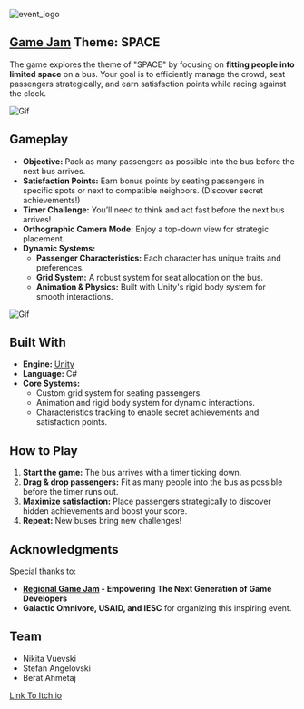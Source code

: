 ![event_logo](https://github.com/vuevskiN/GameJam/blob/master/GitFiles/header.png)

## [Game Jam](https://itch.io/jam/gogamejam2024) Theme: SPACE  
The game explores the theme of "SPACE" by focusing on **fitting people into limited space** on a bus. Your goal is to efficiently manage the crowd, seat passengers strategically, and earn satisfaction points while racing against the clock.  

![Gif](https://github.com/vuevskiN/GameJam/blob/master/GitFiles/3.gif)

## Gameplay  
- **Objective:** Pack as many passengers as possible into the bus before the next bus arrives.  
- **Satisfaction Points:** Earn bonus points by seating passengers in specific spots or next to compatible neighbors. (Discover secret achievements!)  
- **Timer Challenge:** You’ll need to think and act fast before the next bus arrives!  
- **Orthographic Camera Mode:** Enjoy a top-down view for strategic placement.  
- **Dynamic Systems:**  
  - **Passenger Characteristics:** Each character has unique traits and preferences.  
  - **Grid System:** A robust system for seat allocation on the bus.  
  - **Animation & Physics:** Built with Unity's rigid body system for smooth interactions.  

![Gif](https://github.com/vuevskiN/GameJam/blob/master/GitFiles/4.gif)

## Built With  
- **Engine:** [Unity](https://unity.com/)  
- **Language:** C#  
- **Core Systems:**  
  - Custom grid system for seating passengers.  
  - Animation and rigid body system for dynamic interactions.  
  - Characteristics tracking to enable secret achievements and satisfaction points.  

## How to Play  
1. **Start the game:** The bus arrives with a timer ticking down.  
2. **Drag & drop passengers:** Fit as many people into the bus as possible before the timer runs out.  
3. **Maximize satisfaction:** Place passengers strategically to discover hidden achievements and boost your score.  
4. **Repeat:** New buses bring new challenges!  

## Acknowledgments  
Special thanks to:  
- **[Regional Game Jam](https://itch.io/jam/gogamejam2024) - Empowering The Next Generation of Game Developers**  
- **Galactic Omnivore, USAID, and IESC** for organizing this inspiring event.

## Team
- Nikita Vuevski 
- Stefan Angelovski
- Berat Ahmetaj

[Link To Itch.io](https://beratahmetaj.itch.io/jsp-simulator)
